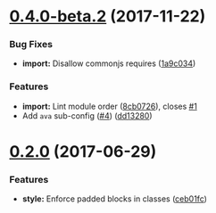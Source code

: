 <a name="0.4.0-beta.2"></a>
# [0.4.0-beta.2](https://github.com/ls-age/eslint-config/compare/v0.2.0...v0.4.0-beta.2) (2017-11-22)


### Bug Fixes

* **import:** Disallow commonjs requires ([1a9c034](https://github.com/ls-age/eslint-config/commit/1a9c034))


### Features

* **import:** Lint module order ([8cb0726](https://github.com/ls-age/eslint-config/commit/8cb0726)), closes [#1](https://github.com/ls-age/eslint-config/issues/1)
* Add `ava` sub-config ([#4](https://github.com/ls-age/eslint-config/issues/4)) ([dd13280](https://github.com/ls-age/eslint-config/commit/dd13280))



<a name="0.2.0"></a>
# [0.2.0](https://github.com/ls-age/eslint-config/compare/ceb01fc...v0.2.0) (2017-06-29)


### Features

* **style:** Enforce padded blocks in classes ([ceb01fc](https://github.com/ls-age/eslint-config/commit/ceb01fc))




